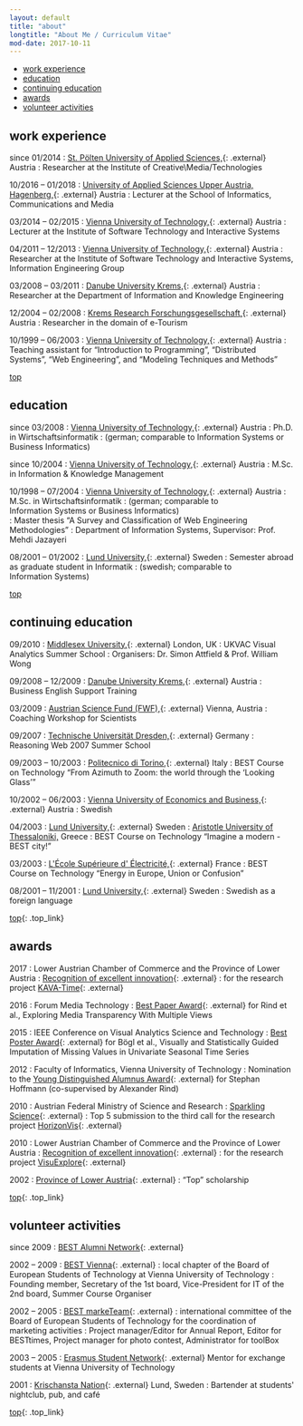 ```yaml
---
layout: default
title: "about"
longtitle: "About Me / Curriculum Vitae"
mod-date: 2017-10-11
---
```


<ul class="toc">
    <li><a href="#work-experience">work experience</a></li>
    <li><a href="#education">education</a></li>
    <li><a href="#continuing-education">continuing education</a></li>
    <li><a href="#awards">awards</a></li>
    <li><a href="#volunteer_activities">volunteer activities</a></li>
</ul>

## work experience

since 01/2014
: [St.&nbsp;P&ouml;lten University of Applied Sciences,](http://english.fhstp.ac.at/){: .external} Austria
: Researcher at the Institute of Creative\Media/Technologies

10/2016 &ndash; 01/2018
: [University of Applied Sciences Upper Austria, Hagenberg,](https://www.fh-ooe.at/en/hagenberg-campus/){: .external} Austria
: Lecturer at the School of Informatics, Communications and Media

03/2014 &ndash; 02/2015
: [Vienna University of Technology,](http://ieg.ifs.tuwien.ac.at/){: .external} Austria
: Lecturer at the Institute of Software Technology and Interactive Systems

04/2011 &ndash; 12/2013
: [Vienna University of Technology,](http://ieg.ifs.tuwien.ac.at/){: .external} Austria
: Researcher at the Institute of Software Technology and Interactive Systems, Information Engineering Group

03/2008 &ndash; 03/2011
: [Danube University Krems,](http://www.donau-uni.ac.at/en/department/ike/){: .external} Austria
: Researcher at the Department of Information and Knowledge Engineering

12/2004 &ndash; 02/2008
: [Krems Research Forschungsgesellschaft,](http://www.kremsresearch.at/){: .external} Austria
: Researcher in the domain of e-Tourism

10/1999 &ndash; 06/2003
: [Vienna University of Technology,](http://www.tuwien.ac.at/){: .external} Austria
: Teaching assistant for &ldquo;Introduction to Programming&rdquo;,
 &ldquo;Distributed Systems&rdquo;, &ldquo;Web Engineering&rdquo;,
 and &ldquo;Modeling Techniques and Methods&rdquo;

<a class="top_link" href="#top">top</a>

## education

since 03/2008
: [Vienna University of Technology,](http://www.tuwien.ac.at/){: .external} Austria
: Ph.D. in <span xml:lang="de">Wirtschaftsinformatik</span>
: (german; comparable to Information&nbsp;Systems or Business&nbsp;Informatics)

since 10/2004
: [Vienna University of Technology,](http://www.tuwien.ac.at/){: .external} Austria
: M.Sc. in Information &amp; Knowledge Management

10/1998 &ndash; 07/2004
: [Vienna University of Technology,](http://www.tuwien.ac.at/){: .external} Austria
: M.Sc. in <span xml:lang="de">Wirtschaftsinformatik</span>
: (german; comparable to Information&nbsp;Systems or Business&nbsp;Informatics)<br />
: Master thesis &ldquo;A Survey and Classification of Web Engineering Methodologies&rdquo;
: Department of Information Systems, Supervisor: Prof. Mehdi Jazayeri

08/2001 &ndash; 01/2002
: [Lund University,](http://www.lu.se/){: .external} Sweden
: Semester abroad as graduate student in <span xml:lang="se">Informatik</span>
: (swedish; comparable to Information&nbsp;Systems)

<a class="top_link" href="#top">top</a>

##  continuing education

09/2010
: [Middlesex University,](http://www.eis.mdx.ac.uk/vass/){: .external} London, UK
: UKVAC Visual Analytics Summer School
: Organisers: Dr. Simon Attfield &amp; Prof. William Wong

09/2008 &ndash; 12/2009
: [Danube University Krems,](http://www.donau-uni.ac.at/en/){: .external} Austria
: Business English Support Training

03/2009
: [Austrian Science Fund (FWF),](http://www.fwf.ac.at/){: .external} Vienna, Austria
: Coaching Workshop for Scientists

09/2007
: [Technische Universit&auml;t Dresden,](http://tu-dresden.de/){: .external} Germany
: Reasoning Web 2007 Summer School

09/2003 &ndash; 10/2003
: [Politecnico di Torino,](http://www.polito.it/){: .external} Italy
: BEST Course on Technology &ldquo;From Azimuth to Zoom: the world through the &lsquo;Looking Glass&rsquo;&rdquo;

10/2002 &ndash; 06/2003
: [Vienna University of Economics and Business,](http://www.wu.ac.at/){: .external} Austria
: Swedish

04/2003
: [Lund University,](http://www.lu.se/){: .external} Sweden
:         <a href="http://www.auth.gr/" class="external">Aristotle University of Thessaloniki,</a> Greece
: BEST Course on Technology &ldquo;Imagine a modern - BEST city!&rdquo;

03/2003
: [L'&Eacute;cole Sup&eacute;rieure d' &Eacute;lectricit&eacute;,](http://www.supelec.fr/){: .external} France
: BEST Course on Technology &ldquo;Energy in Europe, Union or Confusion&rdquo;

08/2001 &ndash; 11/2001
: [Lund University,](http://www.lu.se/){: .external} Sweden
: Swedish as a foreign language

[top](#top){: .top_link}

## awards

2017
: Lower Austrian Chamber of Commerce and the Province of Lower Austria
: [Recognition of excellent innovation](http://www.innovationspreis-noe.at/){: .external}
:  for the research project
  [KAVA-Time](http://mc.fhstp.ac.at/projects/kava-time){: .external}

2016
: Forum Media Technology
: [Best Paper Award](http://www.ifs.tuwien.ac.at/~rind/preprint/FMT2016-best-paper.pdf){: .external}
for Rind et al., Exploring Media Transparency With Multiple Views

2015
: IEEE Conference on Visual Analytics Science and Technology
: [Best Poster Award](http://www.cvast.tuwien.ac.at/sites/default/files/BestPosterAward_0.pdf){: .external}
for B&ouml;gl et al., Visually and Statistically Guided Imputation of Missing Values in Univariate Seasonal Time Series

2012
: Faculty of Informatics, Vienna University of Technology
: Nomination to the [Young Distinguished Alumnus Award](http://www.informatik.tuwien.ac.at/studium/studierende/epilog/){: .external}
for Stephan Hoffmann (co-supervised by Alexander Rind)

2010
: Austrian Federal Ministry of Science and Research
: [Sparkling Science](http://www.sparklingscience.at/en/){: .external}
: Top 5 submission to the third call for the research project [HorizonVis](http://ieg.ifs.tuwien.ac.at/projects/HorizonVis/){: .external}

2010
: Lower Austrian Chamber of Commerce and the Province of Lower Austria
: [Recognition of excellent innovation](http://www.infinoe.at/901){: .external}
: for the research project
  [VisuExplore](http://ieg.ifs.tuwien.ac.at/projects/VisuExplore/){: .external}

2002
: [Province of Lower Austria](http://www.noe.gv.at/){: .external}
: &ldquo;Top&rdquo; scholarship

[top](#top){: .top_link}

## volunteer activities

since 2009
: [BEST Alumni Network](http://best.eu.org/alumni/){: .external}

2002 &ndash; 2009
: [BEST Vienna](http://bestvienna.at/){: .external}
: local chapter of the Board of European Students of Technology at Vienna University of Technology
: Founding member, Secretary of the 1st board, Vice-President for IT of the 2nd board, Summer Course Organiser

2002 &ndash; 2005
: [BEST markeTeam](http://best.eu.org/){: .external}
: international committee of the Board of European Students of Technology for the coordination of marketing activities
: Project manager/Editor for Annual Report, Editor for BESTtimes, Project manager for photo contest, Administrator for toolBox

2003 &ndash; 2005
: [Erasmus Student Network](http://www.buddynetwork.at/){: .external}
Mentor for exchange students at Vienna University of Technology

2001
: [Krischansta Nation](http://www.krischan.se/){: .external} Lund, Sweden
: Bartender at students' nightclub, pub, and caf&eacute;

[top](#top){: .top_link}
